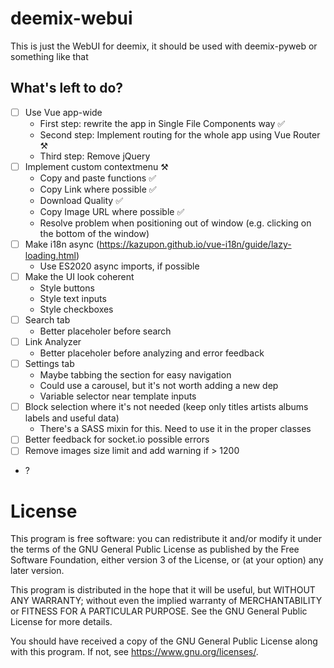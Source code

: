 # deemix-webui

This is just the WebUI for deemix, it should be used with deemix-pyweb or something like that

## What's left to do?

- [ ] Use Vue app-wide
  - First step: rewrite the app in Single File Components way ✅
  - Second step: Implement routing for the whole app using Vue Router ⚒
  - Third step: Remove jQuery
- [ ] Implement custom contextmenu ⚒
  - Copy and paste functions ✅
  - Copy Link where possible ✅
  - Download Quality ✅
  - Copy Image URL where possible ✅
  - Resolve problem when positioning out of window (e.g. clicking on the bottom of the window)
- [ ] Make i18n async (https://kazupon.github.io/vue-i18n/guide/lazy-loading.html)
  - Use ES2020 async imports, if possible
- [ ] Make the UI look coherent
  - Style buttons
  - Style text inputs
  - Style checkboxes
- [ ] Search tab
	- Better placeholer before search
- [ ] Link Analyzer
	- Better placeholer before analyzing and error feedback
- [ ] Settings tab
	- Maybe tabbing the section for easy navigation
	- Could use a carousel, but it's not worth adding a new dep
  - Variable selector near template inputs
- [ ] Block selection where it's not needed (keep only titles artists albums labels and useful data)
  - There's a SASS mixin for this. Need to use it in the proper classes
- [ ] Better feedback for socket.io possible errors
- [ ] Remove images size limit and add warning if > 1200
- ?

# License

This program is free software: you can redistribute it and/or modify
it under the terms of the GNU General Public License as published by
the Free Software Foundation, either version 3 of the License, or
(at your option) any later version.

This program is distributed in the hope that it will be useful,
but WITHOUT ANY WARRANTY; without even the implied warranty of
MERCHANTABILITY or FITNESS FOR A PARTICULAR PURPOSE.  See the
GNU General Public License for more details.

You should have received a copy of the GNU General Public License
along with this program.  If not, see <https://www.gnu.org/licenses/>.
